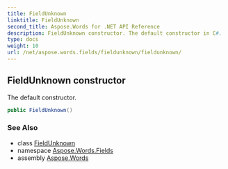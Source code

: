 ```yaml
---
title: FieldUnknown
linktitle: FieldUnknown
second_title: Aspose.Words for .NET API Reference
description: FieldUnknown constructor. The default constructor in C#.
type: docs
weight: 10
url: /net/aspose.words.fields/fieldunknown/fieldunknown/
---
```

## FieldUnknown constructor

The default constructor.

```csharp
public FieldUnknown()
```

### See Also

* class [FieldUnknown](../)
* namespace [Aspose.Words.Fields](../../fieldunknown/)
* assembly [Aspose.Words](../../../)
